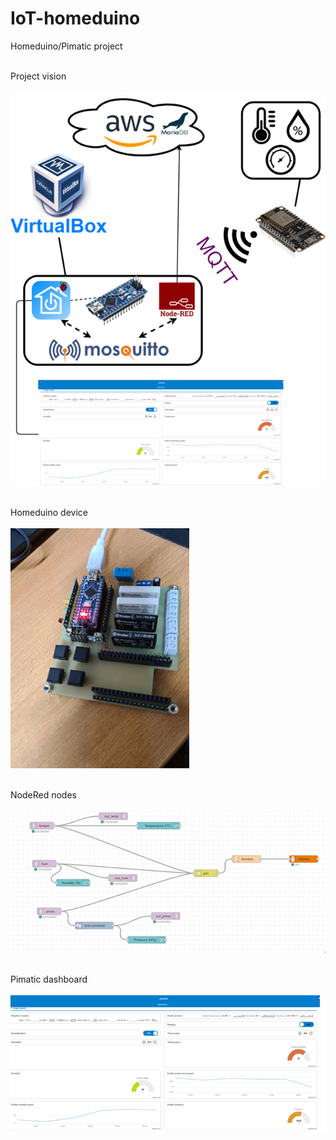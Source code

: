 # IoT-homeduino
Homeduino/Pimatic project
<br /><br />

Project vision
<br /><br />
![](IoT%20Homeduino/img/vision.png)
<br /><br />

Homeduino device
<br /><br />
![](IoT%20Homeduino/img/Homeduino_device.png)
<br /><br />

NodeRed nodes
<br /><br />
![](IoT%20Homeduino/img/NodeRED.png)
<br /><br />

Pimatic dashboard
<br /><br />
![](IoT%20Homeduino/img/Pimatic_main.png)
<br /><br />
